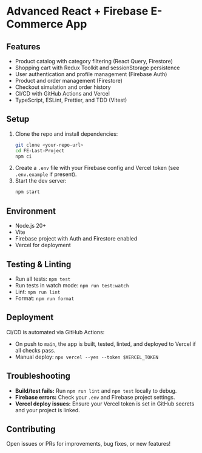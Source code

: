 
# Advanced React + Firebase E-Commerce App

## Features
- Product catalog with category filtering (React Query, Firestore)
- Shopping cart with Redux Toolkit and sessionStorage persistence
- User authentication and profile management (Firebase Auth)
- Product and order management (Firestore)
- Checkout simulation and order history
- CI/CD with GitHub Actions and Vercel
- TypeScript, ESLint, Prettier, and TDD (Vitest)

## Setup
1. Clone the repo and install dependencies:
   ```sh
   git clone <your-repo-url>
   cd FE-Last-Project
   npm ci
   ```
2. Create a `.env` file with your Firebase config and Vercel token (see `.env.example` if present).
3. Start the dev server:
   ```sh
   npm start
   ```

## Environment
- Node.js 20+
- Vite
- Firebase project with Auth and Firestore enabled
- Vercel for deployment

## Testing & Linting
- Run all tests: `npm test`
- Run tests in watch mode: `npm run test:watch`
- Lint: `npm run lint`
- Format: `npm run format`

## Deployment
CI/CD is automated via GitHub Actions:
- On push to `main`, the app is built, tested, linted, and deployed to Vercel if all checks pass.
- Manual deploy: `npx vercel --yes --token $VERCEL_TOKEN`

## Troubleshooting
- **Build/test fails:** Run `npm run lint` and `npm test` locally to debug.
- **Firebase errors:** Check your `.env` and Firebase project settings.
- **Vercel deploy issues:** Ensure your Vercel token is set in GitHub secrets and your project is linked.

## Contributing
Open issues or PRs for improvements, bug fixes, or new features!
